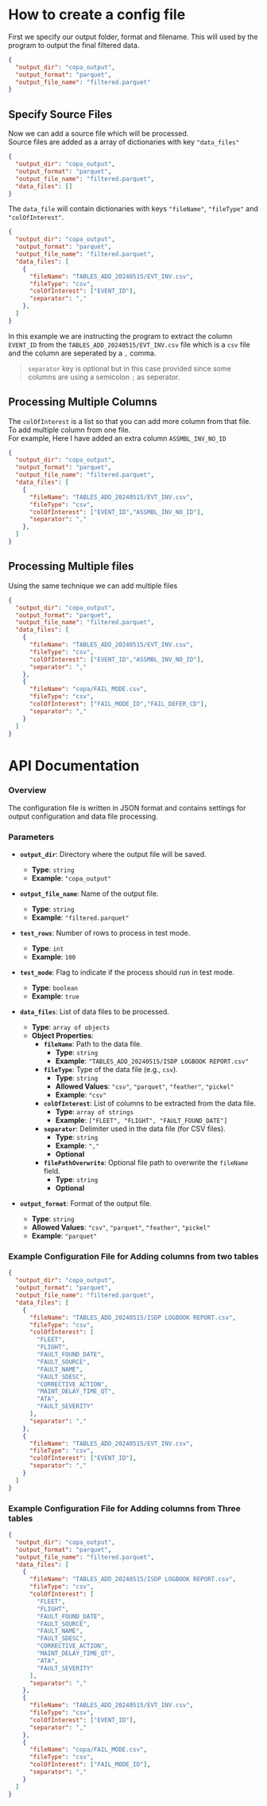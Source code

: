 
# How to create a config file

First we specify our output folder, format and filename. This will used by the program to output the final filtered data.
```json
{
  "output_dir": "copa_output",
  "output_format": "parquet",
  "output_file_name": "filtered.parquet"
}
```

## Specify Source Files
Now we can add a source file which will be processed.   
Source files are added as a array of dictionaries with key `"data_files"`
```json
{
  "output_dir": "copa_output",
  "output_format": "parquet",
  "output_file_name": "filtered.parquet",
  "data_files": []
}
```



The `data_file` will contain dictionaries with keys `"fileName"`, `"fileType"` and `"colOfInterest"`.
```json
{
  "output_dir": "copa_output",
  "output_format": "parquet",
  "output_file_name": "filtered.parquet",
  "data_files": [
    {
      "fileName": "TABLES_ADD_20240515/EVT_INV.csv",
      "fileType": "csv",
      "colOfInterest": ["EVENT_ID"],
      "separator": ","
    },
  ]
}
```
In this example we are instructing the program to extract the column `EVENT_ID` from the `TABLES_ADD_20240515/EVT_INV.csv` file which is a `csv` file and the column are seperated by a `,` comma.

> `separator` key is optional but in this case provided since some columns are using a semicolon `;` as seperator.

## Processing Multiple Columns

The `colOfInterest` is a list so that you can add more column from that file. To add multiple column from one file.  
For example, Here I have added an extra column `ASSMBL_INV_NO_ID`
```json
{
  "output_dir": "copa_output",
  "output_format": "parquet",
  "output_file_name": "filtered.parquet",
  "data_files": [
    {
      "fileName": "TABLES_ADD_20240515/EVT_INV.csv",
      "fileType": "csv",
      "colOfInterest": ["EVENT_ID","ASSMBL_INV_NO_ID"],
      "separator": ","
    },
  ]
}
```

## Processing Multiple files 

Using the same technique we can add multiple files
```json
{
  "output_dir": "copa_output",
  "output_format": "parquet",
  "output_file_name": "filtered.parquet",
  "data_files": [
    {
      "fileName": "TABLES_ADD_20240515/EVT_INV.csv",
      "fileType": "csv",
      "colOfInterest": ["EVENT_ID","ASSMBL_INV_NO_ID"],
      "separator": ","
    },
    {
      "fileName": "copa/FAIL_MODE.csv",
      "fileType": "csv",
      "colOfInterest": ["FAIL_MODE_ID","FAIL_DEFER_CD"],
      "separator": ","
    }
  ]
}
```


# API Documentation


### Overview

The configuration file is written in JSON format and contains settings for output configuration and data file processing.
### Parameters

- **`output_dir`**: Directory where the output file will be saved.
  - **Type**: `string`
  - **Example**: `"copa_output"`

- **`output_file_name`**: Name of the output file.
  - **Type**: `string`
  - **Example**: `"filtered.parquet"`

- **`test_rows`**: Number of rows to process in test mode.
  - **Type**: `int`
  - **Example**: `100`

- **`test_mode`**: Flag to indicate if the process should run in test mode.
  - **Type**: `boolean`
  - **Example**: `true`

- **`data_files`**: List of data files to be processed.
  - **Type**: `array of objects`
  - **Object Properties**:
    - **`fileName`**: Path to the data file.
      - **Type**: `string`
      - **Example**: `"TABLES_ADD_20240515/ISDP LOGBOOK REPORT.csv"`
    - **`fileType`**: Type of the data file (e.g., `csv`).
      - **Type**: `string`
      - **Allowed Values**: `"csv"`, `"parquet"`, `"feather"`, `"pickel"`
      - **Example**: `"csv"`
    - **`colOfInterest`**: List of columns to be extracted from the data file.
      - **Type**: `array of strings`
      - **Example**: `["FLEET", "FLIGHT", "FAULT_FOUND_DATE"]`
    - **`separator`**: Delimiter used in the data file (for CSV files).
      - **Type**: `string`
      - **Example**: `","`
      - **Optional**
    - **`filePathOverwrite`**: Optional file path to overwrite the `fileName` field.
      - **Type**: `string`
      - **Optional**

- **`output_format`**: Format of the output file.
  - **Type**: `string`
  - **Allowed Values**: `"csv"`, `"parquet"`, `"feather"`, `"pickel"`
  - **Example**: `"parquet"`




### Example Configuration File for Adding columns from two tables

```json
{
  "output_dir": "copa_output",
  "output_format": "parquet",
  "output_file_name": "filtered.parquet",
  "data_files": [
    {
      "fileName": "TABLES_ADD_20240515/ISDP LOGBOOK REPORT.csv",
      "fileType": "csv",
      "colOfInterest": [
        "FLEET",
        "FLIGHT",
        "FAULT_FOUND_DATE",
        "FAULT_SOURCE",
        "FAULT_NAME",
        "FAULT_SDESC",
        "CORRECTIVE_ACTION",
        "MAINT_DELAY_TIME_QT",
        "ATA",
        "FAULT_SEVERITY"
      ],
      "separator": ","
    },
    {
      "fileName": "TABLES_ADD_20240515/EVT_INV.csv",
      "fileType": "csv",
      "colOfInterest": ["EVENT_ID"],
      "separator": ","
    }
  ]
}
```

### Example Configuration File for Adding columns from Three tables

```json
{
  "output_dir": "copa_output",
  "output_format": "parquet",
  "output_file_name": "filtered.parquet",
  "data_files": [
    {
      "fileName": "TABLES_ADD_20240515/ISDP LOGBOOK REPORT.csv",
      "fileType": "csv",
      "colOfInterest": [
        "FLEET",
        "FLIGHT",
        "FAULT_FOUND_DATE",
        "FAULT_SOURCE",
        "FAULT_NAME",
        "FAULT_SDESC",
        "CORRECTIVE_ACTION",
        "MAINT_DELAY_TIME_QT",
        "ATA",
        "FAULT_SEVERITY"
      ],
      "separator": ","
    },
    {
      "fileName": "TABLES_ADD_20240515/EVT_INV.csv",
      "fileType": "csv",
      "colOfInterest": ["EVENT_ID"],
      "separator": ","
    },
    {
      "fileName": "copa/FAIL_MODE.csv",
      "fileType": "csv",
      "colOfInterest": ["FAIL_MODE_ID"],
      "separator": ","
    }
  ]
}
```